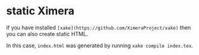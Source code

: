# static Ximera

If you have installed ``[xake](https://github.com/XimeraProject/xake)`` then you can also create static HTML.

In this case, ``index.html`` was generated by running ``xake compile index.tex``.